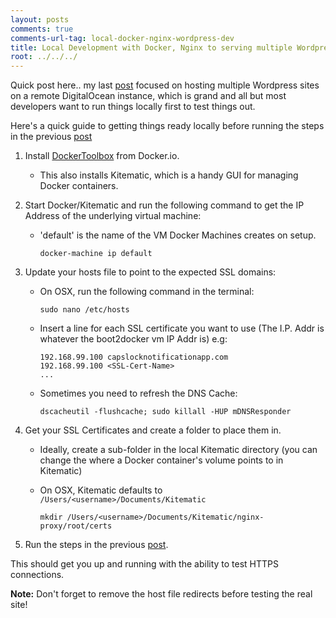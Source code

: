 ```yaml
---
layout: posts
comments: true
comments-url-tag: local-docker-nginx-wordpress-dev
title: Local Development with Docker, Nginx to serving multiple Wordpress sites
root: ../../../
---
```


Quick post here.. my last [post](/2015/08/11/Docker-Nginx-Multi-Wordpress.html) focused on hosting multiple Wordpress sites on a remote DigitalOcean instance, which is grand and all but most developers want to run things locally first to test things out.

Here's a quick guide to getting things ready locally before running the steps in the previous [post](/2015/08/11/Docker-Nginx-Multi-Wordpress.html)

1. Install [DockerToolbox](https://www.docker.com/toolbox) from Docker.io.
    * This also installs Kitematic, which is a handy GUI for managing Docker containers.

2. Start Docker/Kitematic and run the following command to get the IP Address of the underlying virtual machine:
    * 'default' is the name of the VM Docker Machines creates on setup.

          docker-machine ip default

3. Update your hosts file to point to the expected SSL domains:
    * On OSX, run the following command in the terminal:

          sudo nano /etc/hosts

    * Insert a line for each SSL certificate you want to use (The I.P. Addr is whatever the boot2docker vm IP Addr is) e.g:

          192.168.99.100 capslocknotificationapp.com
          192.168.99.100 <SSL-Cert-Name>
          ...

    * Sometimes you need to refresh the DNS Cache:

          dscacheutil -flushcache; sudo killall -HUP mDNSResponder

4. Get your SSL Certificates and create a folder to place them in.
    * Ideally, create a sub-folder in the local Kitematic directory (you can change the where a Docker container's volume points to in Kitematic)
    * On OSX, Kitematic defaults to `/Users/<username>/Documents/Kitematic`

          mkdir /Users/<username>/Documents/Kitematic/nginx-proxy/root/certs

5. Run the steps in the previous [post](/2015/08/11/Docker-Nginx-Multi-Wordpress.html).

This should get you up and running with the ability to test HTTPS connections. 

__Note:__ Don't forget to remove the host file redirects before testing the real site!
